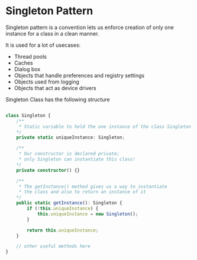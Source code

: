
# Singleton Pattern

Singleton pattern is a convention lets us enforce creation of only one instance for a class in a clean manner.

It is used for a lot of usecases:
- Thread pools
- Caches
- Dialog box
- Objects that handle preferences and registry settings
- Objects used from logging
- Objects that act as device drivers

Singleton Class has the following structure

```ts

class Singleton {
    /** 
     * Static variable to hold the one instance of the class Singleton
    */
    private static uniqueInstance: Singleton;

    /** 
     * Our constructor is declared private; 
     * only Singleton can instantiate this class!
    */
    private constructor() {}

    /** 
     * The getInstance() method gives us a way to instantiate
     * the class and also to return an instance of it
    */
    public static getInstance(): Singleton {
        if (!this.uniqueInstance) {
            this.uniqueInstance = new Singleton();
        }

        return this.uniqueInstance;
    }

    // other useful methods here
}

```